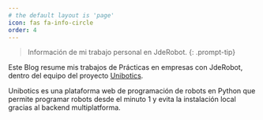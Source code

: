 ```yaml
---
# the default layout is 'page'
icon: fas fa-info-circle
order: 4
---
```



> Información de mi trabajo personal en JdeRobot.
{: .prompt-tip}

Este Blog resume mis trabajos de Prácticas en empresas con JdeRobot,
dentro del equipo del proyecto [Unibotics](https://unibotics.org/).

Unibotics es una plataforma web de programación de robots en Python
que permite programar robots desde el minuto 1 y evita la instalación
local gracias al backend multiplatforma.
